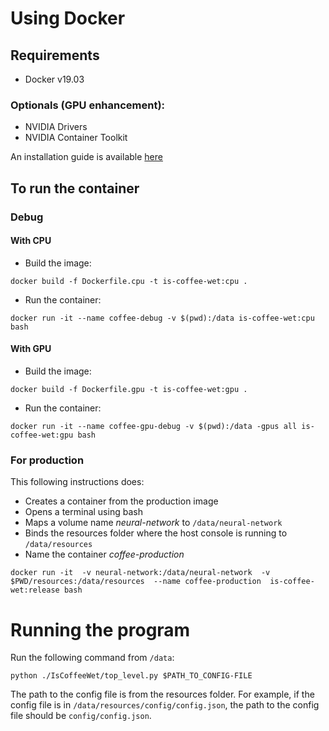 # Using Docker

## Requirements

- Docker v19.03

### Optionals (GPU enhancement):

- NVIDIA Drivers
- NVIDIA Container Toolkit

An installation guide is available
[here](https://github.com/NVIDIA/nvidia-docker)

## To run the container

### Debug

#### With CPU

- Build the image:

`docker build -f Dockerfile.cpu -t is-coffee-wet:cpu .`

- Run the container:

`docker run -it --name coffee-debug -v $(pwd):/data is-coffee-wet:cpu bash`

#### With GPU

- Build the image:

`docker build -f Dockerfile.gpu -t is-coffee-wet:gpu .`

- Run the container:

`docker run -it --name coffee-gpu-debug -v $(pwd):/data -gpus all is-coffee-wet:gpu bash`

### For production

This following instructions does:

- Creates a container from the production image
- Opens a terminal using bash
- Maps a volume name _neural-network_ to `/data/neural-network`
- Binds the resources folder where the host console is running to `/data/resources`
- Name the container _coffee-production_

`docker run -it 
-v neural-network:/data/neural-network 
-v $PWD/resources:/data/resources 
--name coffee-production 
is-coffee-wet:release bash`

# Running the program

Run the following command from `/data`:

`python ./IsCoffeeWet/top_level.py $PATH_TO_CONFIG-FILE`

The path to the config file is from the resources folder. For example, if
the config file is in `/data/resources/config/config.json`, the path to the
config file should be `config/config.json`.